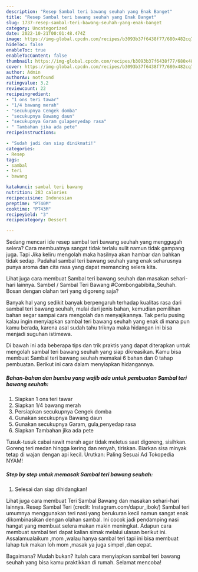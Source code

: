 ```yaml
---
description: "Resep Sambal teri bawang seuhah yang Enak Banget"
title: "Resep Sambal teri bawang seuhah yang Enak Banget"
slug: 1737-resep-sambal-teri-bawang-seuhah-yang-enak-banget
category: Uncategorized
date: 2022-10-21T00:01:48.474Z
image: https://img-global.cpcdn.com/recipes/b3093b37f6438f77/680x482cq70/sambal-teri-bawang-seuhah-foto-resep-utama.jpg
hideToc: false
enableToc: true
enableTocContent: false
thumbnail: https://img-global.cpcdn.com/recipes/b3093b37f6438f77/680x482cq70/sambal-teri-bawang-seuhah-foto-resep-utama.jpg
cover: https://img-global.cpcdn.com/recipes/b3093b37f6438f77/680x482cq70/sambal-teri-bawang-seuhah-foto-resep-utama.jpg
author: Admin
authorAv: notfound
ratingvalue: 3.2
reviewcount: 22
recipeingredient:
- "1 ons teri tawar"
- "1/4 bawang merah"
- "secukupnya Cengek domba"
- "secukupnya Bawang daun"
- "secukupnya Garam gulapenyedap rasa"
- " Tambahan jika ada pete"
recipeinstructions:

- "Sudah jadi dan siap dinikmati!"
categories:
- Resep
tags:
- sambal
- teri
- bawang

katakunci: sambal teri bawang 
nutrition: 283 calories
recipecuisine: Indonesian
preptime: "PT40M"
cooktime: "PT43M"
recipeyield: "3"
recipecategory: Dessert

---
```



Sedang mencari ide resep sambal teri bawang seuhah yang menggugah selera? Cara membuatnya sangat tidak terlalu sulit namun tidak gampang juga. Tapi Jika keliru mengolah maka hasilnya akan hambar dan bahkan tidak sedap. Padahal sambal teri bawang seuhah yang enak seharusnya punya aroma dan cita rasa yang dapat memancing selera kita.


Lihat juga cara membuat Sambal teri bawang seuhah dan masakan sehari-hari lainnya. Sambel / Sambal Teri Bawang #Combongabibita_Seuhah. Bosan dengan olahan teri yang digoreng saja?

Banyak hal yang sedikit banyak berpengaruh terhadap kualitas rasa dari sambal teri bawang seuhah, mulai dari jenis bahan, kemudian pemilihan bahan segar sampai cara mengolah dan menyajikannya. Tak perlu pusing kalau ingin menyiapkan sambal teri bawang seuhah yang enak di mana pun kamu berada, karena asal sudah tahu triknya maka hidangan ini bisa menjadi suguhan istimewa.


Di bawah ini ada beberapa tips dan trik praktis yang dapat diterapkan untuk mengolah sambal teri bawang seuhah yang siap dikreasikan. Kamu bisa membuat Sambal teri bawang seuhah memakai 6 bahan dan 0 tahap pembuatan. Berikut ini cara dalam menyiapkan hidangannya.

<!--inarticleads1-->

##### Bahan-bahan dan bumbu yang wajib ada untuk pembuatan Sambal teri bawang seuhah:

1. Siapkan 1 ons teri tawar
1. Siapkan 1/4 bawang merah
1. Persiapkan secukupnya Cengek domba
1. Gunakan secukupnya Bawang daun
1. Gunakan secukupnya Garam, gula,penyedap rasa
1. Siapkan  Tambahan jika ada pete


Tusuk-tusuk cabai rawit merah agar tidak meletus saat digoreng, sisihkan. Goreng teri medan hingga kering dan renyah, tiriskan. Biarkan sisa minyak tetap di wajan dengan api kecil. Urutkan: Paling Sesuai Ad Tokopedia NYAM! 

<!--inarticleads2-->

##### Step by step untuk memasak Sambal teri bawang seuhah:


1. Selesai dan siap dihidangkan!

Lihat juga cara membuat Teri Sambal Bawang dan masakan sehari-hari lainnya. Resep Sambal Teri (credit: Instagram.com/dapur_ibok/) Sambal teri umumnya menggunakan teri nasi yang berukuran kecil namun sangat enak dikombinasikan dengan olahan sambal. Ini cocok jadi pendamping nasi hangat yang membuat selera makan makin meningkat. Adapun cara membuat sambal teri dapat kalian simak melalui ulasan berikut ini. Assalamualaikum ,mom ,walau hanya sambal teri tapi ini bisa membuat lahap tuk makan loh mom ,masak ya juga simpel ,dan cepat. 

Bagaimana? Mudah bukan? Itulah cara menyiapkan sambal teri bawang seuhah yang bisa kamu praktikkan di rumah. Selamat mencoba!
